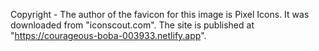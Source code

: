 Copyright - The author of the favicon for this image is Pixel Icons. It was downloaded from "iconscout.com".
The site is published at "https://courageous-boba-003933.netlify.app".